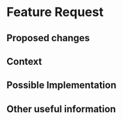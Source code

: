 # Feature Request

## Proposed changes

<!-- Provide a detailed description of the change or addition you are proposing -->

## Context

<!-- Why is this change important? Why will other users find it important? -->

## Possible Implementation

<!-- If you have an idea for implementing addition or change, add it here. -->

## Other useful information

<!-- Anything else we should know? (e.g. detailed explanation, related issues, links for us to have context, e.g. stack overflow, codepen, etc) -->
